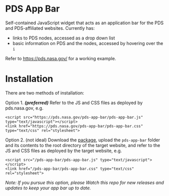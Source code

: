 # PDS App Bar
Self-contained JavaScript widget that acts as an application bar for the PDS and PDS-affiliated websites. Currently has:
-  links to PDS nodes, accessed as a drop down list
-  basic information on PDS and the nodes, accessed by hovering over the `i`

Refer to https://pds.nasa.gov/ for a working example.

# Installation

There are two methods of installation:

Option 1. _**(preferred)**_ Refer to the JS and CSS files as deployed by pds.nasa.gov, e.g.
```
<script src="https://pds.nasa.gov/pds-app-bar/pds-app-bar.js" type="text/javascript"></script>
<link href="https://pds.nasa.gov/pds-app-bar/pds-app-bar.css" type="text/css" rel="stylesheet">
```

Option 2. (not ideal) Download the [package](https://github.com/NASA-PDS/pds-wds-web/releases/latest), upload the `pds-app-bar` folder and its contents to the root directory of the target website, and refer to the JS and CSS files as deployed by the target website, e.g.
```
<script src="/pds-app-bar/pds-app-bar.js" type="text/javascript"></script>
<link href="/pds-app-bar/pds-app-bar.css" type="text/css" rel="stylesheet">
```

_Note: If you pursue this option, please Watch this repo for new releases and updates to keep your app bar up to date._
